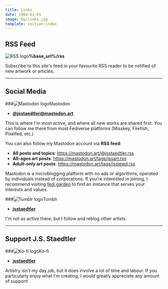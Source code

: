 ```yaml
---
title: Links
date: 1900-01-01
image: bg/links.jpg
template: section-index
---
```


## RSS Feed

<span class="logo_icon" markdown=1>![RSS logo](%assets_url%/rss_logo.png)</span>**%base_url%/rss**

Subscribe to this site's feed in your favourite RSS reader to be notified of new artwork or articles.

----

## Social Media

###<span class="logo_icon" markdown=1>![Mastodon logo](%assets_url%/mastodon_logo.png)</span>Mastodon

* **[@jsstaedtler@mastodon.art](https://mastodon.art/@jsstaedtler)**

This is where I'm most active, and where all new works are shared first.  You can follow me there from most Fediverse platforms (Misskey, Firefish, Pixelfed, etc.)

You can also follow my Mastodon account via **RSS feed**:

* **All posts and topics**: https://mastodon.art/@jsstaedtler.rss
* **All-ages art posts**: https://mastodon.art/tags/jssart.rss
* **Adult-only art posts**: https://mastodon.art/tags/jsslewd.rss

Mastodon is a microblogging platform with no ads or algorithms, operated by individuals instead of corporations.  If you're interested in joining, I recommend visiting [fedi.garden](https://fedi.garden) to find an instance that serves your interests and values.


###<span class="logo_icon" markdown=1>![Tumblr logo](%assets_url%/tumblr_logo.png)</span>Tumblr

* **[jsstaedtler](https://www.tumblr.com/jsstaedtler)**

I'm not as active there, but I follow and reblog other artists.

----

## Support J.S. Staedtler

###<span class="logo_icon" markdown=1>![Ko-fi logo](%assets_url%/kofi_logo.png)</span>Ko-fi

* **[jsstaedtler](https://ko-fi.com/jsstaedtler)**

Artistry isn't my day job, but it does involve a lot of time and labour.  If you particularly enjoy what I'm creating, I would greatly appreciate any amount of support!
